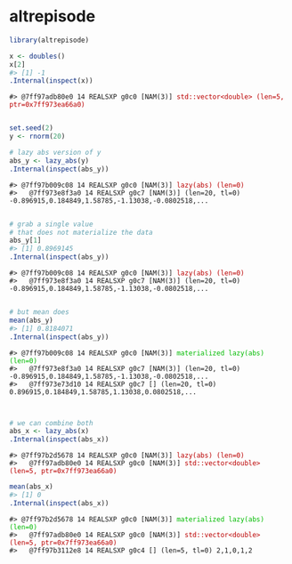 
<!-- README.md is generated from README.Rmd. Please edit that file -->

# altrepisode

``` r
library(altrepisode)

x <- doubles()
x[2]
#> [1] -1
.Internal(inspect(x))
```

<PRE class="fansi fansi-output"><CODE>#&gt; @7ff97adb80e0 14 REALSXP g0c0 [NAM(3)] <span style='color: #BB0000;'>std::vector&lt;double&gt; (len=5, ptr=0x7ff973ea66a0)</span><span>
</span></CODE></PRE>

``` r

set.seed(2)
y <- rnorm(20)

# lazy abs version of y
abs_y <- lazy_abs(y)
.Internal(inspect(abs_y))
```

<PRE class="fansi fansi-output"><CODE>#&gt; @7ff97b009c08 14 REALSXP g0c0 [NAM(3)] <span style='color: #BB0000;'>lazy(abs) (len=0)</span><span>
#&gt;   @7ff973e8f3a0 14 REALSXP g0c7 [NAM(3)] (len=20, tl=0) -0.896915,0.184849,1.58785,-1.13038,-0.0802518,...
</span></CODE></PRE>

``` r

# grab a single value
# that does not materialize the data
abs_y[1]
#> [1] 0.8969145
.Internal(inspect(abs_y))
```

<PRE class="fansi fansi-output"><CODE>#&gt; @7ff97b009c08 14 REALSXP g0c0 [NAM(3)] <span style='color: #BB0000;'>lazy(abs) (len=0)</span><span>
#&gt;   @7ff973e8f3a0 14 REALSXP g0c7 [NAM(3)] (len=20, tl=0) -0.896915,0.184849,1.58785,-1.13038,-0.0802518,...
</span></CODE></PRE>

``` r

# but mean does
mean(abs_y)
#> [1] 0.8184071
.Internal(inspect(abs_y))
```

<PRE class="fansi fansi-output"><CODE>#&gt; @7ff97b009c08 14 REALSXP g0c0 [NAM(3)] <span style='color: #00BB00;'>materialized lazy(abs) (len=0)</span><span>
#&gt;   @7ff973e8f3a0 14 REALSXP g0c7 [NAM(3)] (len=20, tl=0) -0.896915,0.184849,1.58785,-1.13038,-0.0802518,...
#&gt;   @7ff973e73d10 14 REALSXP g0c7 [] (len=20, tl=0) 0.896915,0.184849,1.58785,1.13038,0.0802518,...
</span></CODE></PRE>

``` r


# we can combine both
abs_x <- lazy_abs(x)
.Internal(inspect(abs_x))
```

<PRE class="fansi fansi-output"><CODE>#&gt; @7ff97b2d5678 14 REALSXP g0c0 [NAM(3)] <span style='color: #BB0000;'>lazy(abs) (len=0)</span><span>
#&gt;   @7ff97adb80e0 14 REALSXP g0c0 [NAM(3)] </span><span style='color: #BB0000;'>std::vector&lt;double&gt; (len=5, ptr=0x7ff973ea66a0)</span><span>
</span></CODE></PRE>

``` r
mean(abs_x)
#> [1] 0
.Internal(inspect(abs_x))
```

<PRE class="fansi fansi-output"><CODE>#&gt; @7ff97b2d5678 14 REALSXP g0c0 [NAM(3)] <span style='color: #00BB00;'>materialized lazy(abs) (len=0)</span><span>
#&gt;   @7ff97adb80e0 14 REALSXP g0c0 [NAM(3)] </span><span style='color: #BB0000;'>std::vector&lt;double&gt; (len=5, ptr=0x7ff973ea66a0)</span><span>
#&gt;   @7ff97b3112e8 14 REALSXP g0c4 [] (len=5, tl=0) 2,1,0,1,2
</span></CODE></PRE>
